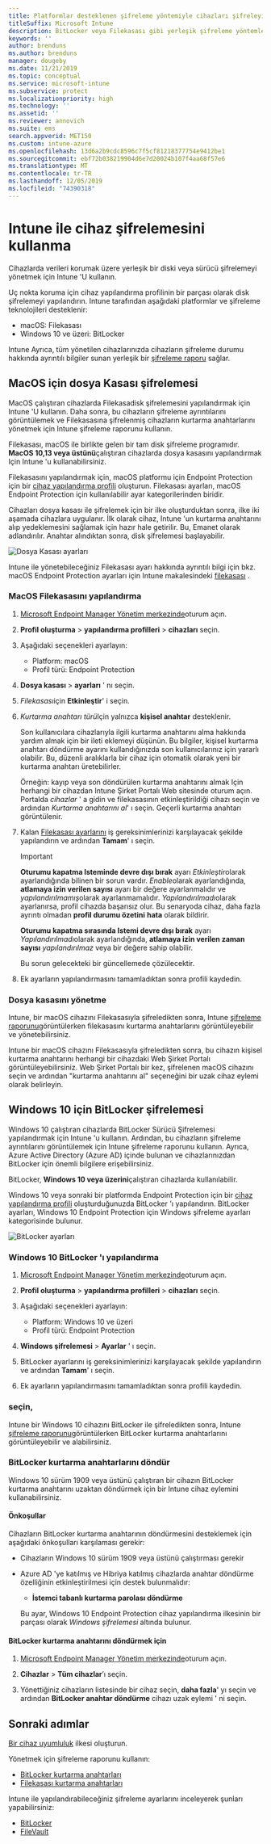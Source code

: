 ```yaml
---
title: Platformlar desteklenen şifreleme yöntemiyle cihazları şifreleyin
titleSuffix: Microsoft Intune
description: BitLocker veya Filekasası gibi yerleşik şifreleme yöntemleriyle cihazları şifreleyin ve bu şifrelenmiş cihazların kurtarma anahtarlarını Intune portalından yönetin.
keywords: ''
author: brenduns
ms.author: brenduns
manager: dougeby
ms.date: 11/21/2019
ms.topic: conceptual
ms.service: microsoft-intune
ms.subservice: protect
ms.localizationpriority: high
ms.technology: ''
ms.assetid: ''
ms.reviewer: annovich
ms.suite: ems
search.appverid: MET150
ms.custom: intune-azure
ms.openlocfilehash: 13d6a2b9cdc8596c7f5cf81218377754e9412be1
ms.sourcegitcommit: ebf72b038219904d6e7d20024b107f4aa68f57e6
ms.translationtype: MT
ms.contentlocale: tr-TR
ms.lasthandoff: 12/05/2019
ms.locfileid: "74390318"
---
```

# <a name="use-device-encryption-with-intune"></a>Intune ile cihaz şifrelemesini kullanma

Cihazlarda verileri korumak üzere yerleşik bir diski veya sürücü şifrelemeyi yönetmek için Intune 'U kullanın.

Uç nokta koruma için cihaz yapılandırma profilinin bir parçası olarak disk şifrelemeyi yapılandırın. Intune tarafından aşağıdaki platformlar ve şifreleme teknolojileri desteklenir:

- macOS: Filekasası
- Windows 10 ve üzeri: BitLocker

Intune Ayrıca, tüm yönetilen cihazlarınızda cihazların şifreleme durumu hakkında ayrıntılı bilgiler sunan yerleşik bir [şifreleme raporu](encryption-monitor.md) sağlar.

## <a name="filevault-encryption-for-macos"></a>MacOS için dosya Kasası şifrelemesi

MacOS çalıştıran cihazlarda Filekasadisk şifrelemesini yapılandırmak için Intune 'U kullanın. Daha sonra, bu cihazların şifreleme ayrıntılarını görüntülemek ve Filekasasına şifrelenmiş cihazların kurtarma anahtarlarını yönetmek için Intune şifreleme raporunu kullanın.

Filekasası, macOS ile birlikte gelen bir tam disk şifreleme programıdır. **MacOS 10,13 veya üstünü**çalıştıran cihazlarda dosya kasasını yapılandırmak Için Intune 'u kullanabilirsiniz.

Filekasasını yapılandırmak için, macOS platformu için Endpoint Protection için bir [cihaz yapılandırma profili](../configuration/device-profile-create.md) oluşturun. Filekasası ayarları, macOS Endpoint Protection için kullanılabilir ayar kategorilerinden biridir.

Cihazları dosya kasası ile şifrelemek için bir ilke oluşturduktan sonra, ilke iki aşamada cihazlara uygulanır. İlk olarak cihaz, Intune 'un kurtarma anahtarını alıp yedeklemesini sağlamak için hazır hale getirilir. Bu, Emanet olarak adlandırılır. Anahtar alındıktan sonra, disk şifrelemesi başlayabilir.

![Dosya Kasası ayarları](./media/encrypt-devices/filevault-settings.png)

Intune ile yönetebileceğiniz Filekasası ayarı hakkında ayrıntılı bilgi için bkz. macOS Endpoint Protection ayarları için Intune makalesindeki [filekasası](endpoint-protection-macos.md#filevault) .

### <a name="how-to-configure-macos-filevault"></a>MacOS Filekasasını yapılandırma

1. [Microsoft Endpoint Manager Yönetim merkezinde](https://go.microsoft.com/fwlink/?linkid=2109431)oturum açın.

2. **Profil oluşturma** > **yapılandırma profilleri** > **cihazları** seçin.

3. Aşağıdaki seçenekleri ayarlayın:

   - Platform: macOS
   - Profil türü: Endpoint Protection

4. **Dosya kasası** > **ayarları** ' nı seçin.

5. *Filekasası*için **Etkinleştir**' i seçin.

6. *Kurtarma anahtarı türü*Için yalnızca **kişisel anahtar** desteklenir.

   Son kullanıcılara cihazlarıyla ilgili kurtarma anahtarını alma hakkında yardım almak için bir ileti eklemeyi düşünün. Bu bilgiler, kişisel kurtarma anahtarı döndürme ayarını kullandığınızda son kullanıcılarınız için yararlı olabilir. Bu, düzenli aralıklarla bir cihaz için otomatik olarak yeni bir kurtarma anahtarı üretebilirler.

   Örneğin: kayıp veya son döndürülen kurtarma anahtarını almak Için herhangi bir cihazdan Intune Şirket Portalı Web sitesinde oturum açın. Portalda *cihazlar* ' a gidin ve filekasasının etkinleştirildiği cihazı seçin ve ardından *Kurtarma anahtarını al*' ı seçin. Geçerli kurtarma anahtarı görüntülenir.

7. Kalan [Filekasası ayarlarını](endpoint-protection-macos.md#filevault) iş gereksinimlerinizi karşılayacak şekilde yapılandırın ve ardından **Tamam**' ı seçin.

   > [!IMPORTANT]
   > **Oturumu kapatma Isteminde devre dışı bırak** ayarı *Etkinleştir*olarak ayarlandığında bilinen bir sorun vardır. *Enable*olarak ayarlandığında, **atlamaya izin verilen sayısı** ayarı bir değere ayarlanmalıdır ve *yapılandırılmamış*olarak ayarlanmamalıdır. *Yapılandırılmadı*olarak ayarlanırsa, profil cihazda başarısız olur. Bu senaryoda cihaz, daha fazla ayrıntı olmadan **profil durumu özetini** **hata** olarak bildirir.
   >
   > **Oturumu kapatma sırasında Istemi devre dışı bırak** ayarı *Yapılandırılmadı*olarak ayarlandığında, **atlamaya izin verilen zaman sayısı** *yapılandırılmaz* veya bir değere sahip olabilir.
   >
   > Bu sorun gelecekteki bir güncellemede çözülecektir.

8. Ek ayarların yapılandırmasını tamamladıktan sonra profili kaydedin.  

### <a name="manage-filevault"></a>Dosya kasasını yönetme

Intune, bir macOS cihazını Filekasasıyla şifreledikten sonra, Intune [şifreleme raporunu](encryption-monitor.md)görüntülerken filekasasını kurtarma anahtarlarını görüntüleyebilir ve yönetebilirsiniz.

Intune bir macOS cihazını Filekasasıyla şifreledikten sonra, bu cihazın kişisel kurtarma anahtarını herhangi bir cihazdaki Web Şirket Portalı görüntüleyebilirsiniz. Web Şirket Portalı bir kez, şifrelenen macOS cihazını seçin ve ardından "kurtarma anahtarını al" seçeneğini bir uzak cihaz eylemi olarak belirleyin.

## <a name="bitlocker-encryption-for-windows-10"></a>Windows 10 için BitLocker şifrelemesi

Windows 10 çalıştıran cihazlarda BitLocker Sürücü Şifrelemesi yapılandırmak için Intune 'u kullanın. Ardından, bu cihazların şifreleme ayrıntılarını görüntülemek için Intune şifreleme raporunu kullanın. Ayrıca, Azure Active Directory (Azure AD) içinde bulunan ve cihazlarınızdan BitLocker için önemli bilgilere erişebilirsiniz.

BitLocker, **Windows 10 veya üzerini**çalıştıran cihazlarda kullanılabilir.

Windows 10 veya sonraki bir platformda Endpoint Protection için bir [cihaz yapılandırma profili](../configuration/device-profile-create.md) oluşturduğunuzda BitLocker 'ı yapılandırın. BitLocker ayarları, Windows 10 Endpoint Protection için Windows şifreleme ayarları kategorisinde bulunur.

![BitLocker ayarları](./media/encrypt-devices/bitlocker-settings.png)

### <a name="how-to-configure-windows-10-bitlocker"></a>Windows 10 BitLocker 'ı yapılandırma

1. [Microsoft Endpoint Manager Yönetim merkezinde](https://go.microsoft.com/fwlink/?linkid=2109431)oturum açın.

2. **Profil oluşturma** > **yapılandırma profilleri** > **cihazları** seçin.

3. Aşağıdaki seçenekleri ayarlayın:

   - Platform: Windows 10 ve üzeri
   - Profil türü: Endpoint Protection

4. **Windows şifrelemesi** > **Ayarlar** ' ı seçin.

5. BitLocker ayarlarını iş gereksinimlerinizi karşılayacak şekilde yapılandırın ve ardından **Tamam**' ı seçin.

6. Ek ayarların yapılandırmasını tamamladıktan sonra profili kaydedin.

### <a name="manage-bitlocker"></a>seçin,

Intune bir Windows 10 cihazını BitLocker ile şifreledikten sonra, Intune [şifreleme raporunu](encryption-monitor.md)görüntülerken BitLocker kurtarma anahtarlarını görüntüleyebilir ve alabilirsiniz.

### <a name="rotate-bitlocker-recovery-keys"></a>BitLocker kurtarma anahtarlarını döndür

Windows 10 sürüm 1909 veya üstünü çalıştıran bir cihazın BitLocker kurtarma anahtarını uzaktan döndürmek için bir Intune cihaz eylemini kullanabilirsiniz.

#### <a name="prerequisites"></a>Önkoşullar

Cihazların BitLocker kurtarma anahtarının döndürmesini desteklemek için aşağıdaki önkoşulları karşılaması gerekir:

- Cihazların Windows 10 sürüm 1909 veya üstünü çalıştırması gerekir

- Azure AD 'ye katılmış ve Hibriya katılmış cihazlarda anahtar döndürme özelliğinin etkinleştirilmesi için destek bulunmalıdır:

  - **İstemci tabanlı kurtarma parolası döndürme**

  Bu ayar, Windows 10 Endpoint Protection cihaz yapılandırma ilkesinin bir parçası olarak *Windows şifrelemesi* altında bulunur.
  
#### <a name="to-rotate-the-bitlocker-recovery-key"></a>BitLocker kurtarma anahtarını döndürmek için

1. [Microsoft Endpoint Manager Yönetim merkezinde](https://go.microsoft.com/fwlink/?linkid=2109431)oturum açın.

2. **Cihazlar** > **Tüm cihazlar**’ı seçin.

3. Yönettiğiniz cihazların listesinde bir cihaz seçin, **daha fazla**' yı seçin ve ardından **BitLocker anahtar döndürme** cihazı uzak eylemi ' ni seçin.

## <a name="next-steps"></a>Sonraki adımlar

[Bir cihaz uyumluluk](compliance-policy-create-windows.md) ilkesi oluşturun.

Yönetmek için şifreleme raporunu kullanın:

- [BitLocker kurtarma anahtarları](encryption-monitor.md#bitlocker-recovery-keys)
- [Filekasası kurtarma anahtarları](encryption-monitor.md#filevault-recovery-keys)

Intune ile yapılandırabileceğiniz şifreleme ayarlarını inceleyerek şunları yapabilirsiniz:

- [BitLocker](endpoint-protection-windows-10.md#windows-encryption)
- [FileVault](endpoint-protection-macos.md#filevault)
